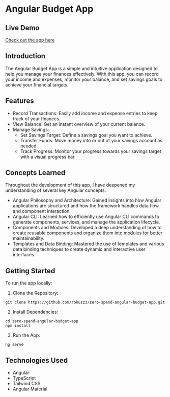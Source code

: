 # Angular Budget App

## Live Demo
[Check out the app here](https://rokuzzz.github.io/zero-spend-angular-budget-app/)

## Introduction
The Angular Budget App is a simple and intuitive application designed to help you manage your finances effectively. With this app, you can record your income and expenses, monitor your balance, and set savings goals to achieve your financial targets.

## Features
- Record Transactions: Easily add income and expense entries to keep track of your finances.
- View Balance: Get an instant overview of your current balance.
- Manage Savings:
  - Set Savings Target: Define a savings goal you want to achieve.
  - Transfer Funds: Move money into or out of your savings account as needed.
  - Track Progress: Monitor your progress towards your savings target with a visual progress bar.
 
## Concepts Learned
Throughout the development of this app, I have deepened my understanding of several key Angular concepts:

- Angular Philosophy and Architecture: Gained insights into how Angular applications are structured and how the framework handles data flow and component interaction.
- Angular CLI: Learned how to efficiently use Angular CLI commands to generate components, services, and manage the application lifecycle.
- Components and Modules: Developed a deep understanding of how to create reusable components and organize them into modules for better maintainability.
- Templates and Data Binding: Mastered the use of templates and various data binding techniques to create dynamic and interactive user interfaces.

## Getting Started
To run the app locally:
1. Clone the Repository:
```
git clone https://github.com/rokuzzz/zero-spend-angular-budget-app.git
```

2. Install Dependencies:
```
cd zero-spend-angular-budget-app
npm install
```

3. Run the App:
```
ng serve
```

## Technologies Used
- Angular
- TypeScript
- Tailwind CSS
- Angular Material
